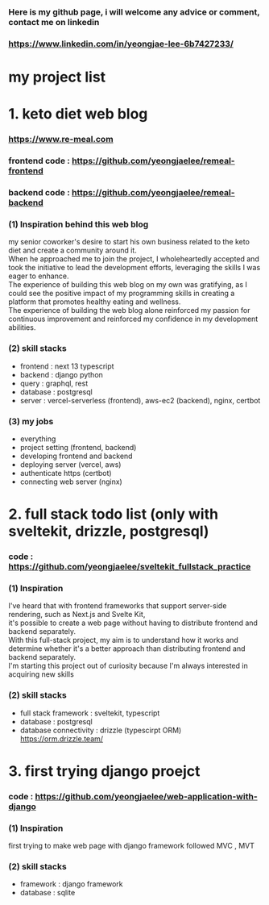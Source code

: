 ### Here is my github page, i will welcome any advice or comment, contact me on linkedin
### https://www.linkedin.com/in/yeongjae-lee-6b7427233/

# my project list

# 1.  keto diet web blog
### https://www.re-meal.com
### frontend code : https://github.com/yeongjaelee/remeal-frontend
### backend code : https://github.com/yeongjaelee/remeal-backend
### (1) Inspiration behind this web blog <br/>
my senior coworker's desire to start his own business related to the keto diet and create a community around it.<br/>
When he approached me to join the project, I wholeheartedly accepted and took the initiative to lead the development efforts, leveraging the skills I was eager to enhance.<br/>
The experience of building this web blog on my own was gratifying, as I could see the positive impact of my programming skills in creating a platform that promotes healthy eating and wellness.<br/>
The experience of building the web blog alone reinforced my passion for continuous improvement and reinforced my confidence in my development abilities.<br/>

### (2) skill stacks <br/>
- frontend : next 13 typescript <br/>
- backend : django python <br/>
- query : graphql, rest <br/>
- database : postgresql <br/>
- server : vercel-serverless (frontend), aws-ec2 (backend), nginx, certbot <br/>

### (3) my jobs
- everything
- project setting (frontend, backend)
- developing frontend and backend
- deploying server (vercel, aws)
- authenticate https (certbot)
- connecting web server (nginx)


# 2. full stack todo list (only with sveltekit, drizzle, postgresql)
### code : https://github.com/yeongjaelee/sveltekit_fullstack_practice
### (1) Inspiration <br/>
I've heard that with frontend frameworks that support server-side rendering, such as Next.js and Svelte Kit, <br/>
it's possible to create a web page without having to distribute frontend and backend separately. <br/>
With this full-stack project, my aim is to understand how it works and determine whether it's a better approach than distributing frontend and backend separately. <br/>
I'm starting this project out of curiosity because I'm always interested in acquiring new skills <br/>

### (2) skill stacks <br/>
- full stack framework : sveltekit, typescript <br/>
- database : postgresql
- database connectivity : drizzle (typescirpt ORM) https://orm.drizzle.team/

# 3. first trying django proejct
### code : https://github.com/yeongjaelee/web-application-with-django
### (1) Inspiration <br/>
first trying to make web page with django framework
followed MVC , MVT

### (2) skill stacks <br/>
- framework : django framework
- database : sqlite


<!--
**yeongjaelee/yeongjaelee** is a ✨ _special_ ✨ repository because its `README.md` (this file) appears on your GitHub profile.

Here are some ideas to get you started:

- 🔭 I’m currently working on ...
- 🌱 I’m currently learning ...
- 👯 I’m looking to collaborate on ...
- 🤔 I’m looking for help with ...
- 💬 Ask me about ...
- 📫 How to reach me: ...
- 😄 Pronouns: ...
- ⚡ Fun fact: ...
-->
